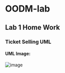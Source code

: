 # OODM-lab

## Lab 1 Home Work

### Ticket Selling UML

#### UML Image: 

![image](https://user-images.githubusercontent.com/78900552/181615229-f596f8cb-40ad-4a5e-8807-811517e664dc.png)
